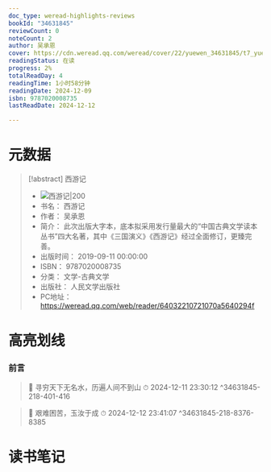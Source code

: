 ```yaml
---
doc_type: weread-highlights-reviews
bookId: "34631845"
reviewCount: 0
noteCount: 2
author: 吴承恩
cover: https://cdn.weread.qq.com/weread/cover/22/yuewen_34631845/t7_yuewen_346318451676961764.jpg
readingStatus: 在读
progress: 2%
totalReadDay: 4
readingTime: 1小时58分钟
readingDate: 2024-12-09
isbn: 9787020008735
lastReadDate: 2024-12-12

---
```

# 元数据
> [!abstract] 西游记
> - ![ 西游记|200](https://cdn.weread.qq.com/weread/cover/22/yuewen_34631845/t7_yuewen_346318451676961764.jpg)
> - 书名： 西游记
> - 作者： 吴承恩
> - 简介： 此次出版大字本，底本拟采用发行量最大的“中国古典文学读本丛书”四大名著，其中《三国演义》《西游记》经过全面修订，更臻完善。
> - 出版时间： 2019-09-11 00:00:00
> - ISBN： 9787020008735
> - 分类： 文学-古典文学
> - 出版社： 人民文学出版社
> - PC地址：https://weread.qq.com/web/reader/64032210721070a5640294f

# 高亮划线

### 前言

> 📌 寻穷天下无名水，历遍人间不到山 
> ⏱ 2024-12-11 23:30:12 ^34631845-218-401-416

> 📌 艰难困苦，玉汝于成 
> ⏱ 2024-12-12 23:41:07 ^34631845-218-8376-8385

# 读书笔记
